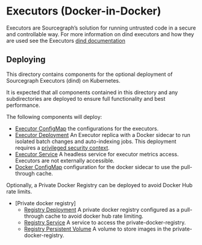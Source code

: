 # Executors (Docker-in-Docker)

Executors are Sourcegraph’s solution for running untrusted code in a secure and controllable way. For more information on dind executors and how they are used see the Executors [dind documentation](https://docs.sourcegraph.com/admin/executors/deploy_executors_dind)

## Deploying

This directory contains components for the optional deployment of Sourcegraph Executors (dind) on Kubernetes.

It is expected that all components contained in this directory and any subdirectories are deployed to ensure full functionality and best performance.

The following components will deploy:

- [Executor ConfigMap](../patches/executor.ConfigMap.yaml) the configurations for the executors.
- [Executor Deployment](./executor.Deployment.yaml) An Executor replica with a Docker sidecar to run isolated batch changes and auto-indexing jobs. This deployment requires a [privileged security context](https://kubernetes.io/docs/concepts/security/pod-security-standards/).
- [Executor Service](./executor.Service.yaml) A headless service for executor metrics access. Executors are not externally accessible.
- [Docker ConfigMap](./docker-daemon.ConfigMap.yaml) configuration for the docker sidecar to use the pull-through cache.

Optionally, a Private Docker Registry can be deployed to avoid Docker Hub rate limits.

- [Private docker registry]
  - [Registry Deployment](./private-docker-registry/private-docker-registry.Deployment.yaml) A private docker registry configured as a pull-through cache to avoid docker hub rate limiting.
  - [Registry Service](./private-docker-registry/private-docker-registry.Service.yaml) A service to access the private-docker-registry.
  - [Registry Persistent Volume](./private-docker-registry/private-docker-registry.PersistentVolumeClaim.yaml) A volume to store images in the private-docker-registry.
